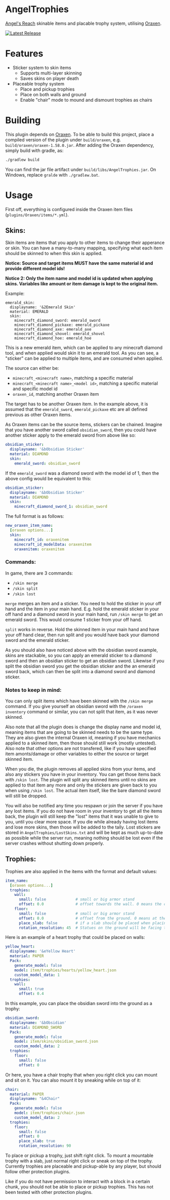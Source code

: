 # AngelTrophies
[Angel's Reach](https://angels-reach.com/) skinable items and placable trophy system, utilising [Oraxen](https://github.com/oraxen/Oraxen).

[![Latest Release](https://img.shields.io/github/v/release/kristianvld/AngelTrophies?include_prereleases&label=Latest%20Release)](https://github.com/kristianvld/AngelTrophies/releases)

# Features
* Sticker system to skin items
  * Supports multi-layer skinning
  * Saves skins on player death
* Placeable trophy system
  * Place and pickup trophies
  * Place on both walls and ground
  * Enable "chair" mode to mound and dismount trophies as chairs

# Building
This plugin depends on [Oraxen](https://github.com/oraxen/Oraxen). To be able to build this project, place a compiled version of the plugin under `build/oraxen`, e.g. `build/oraxen/oraxen-1.58.0.jar`.
After adding the Oraxen dependency, simply build with gradle, as:
```bash
./gradlew build
```
You can find the jar file artifact under `build/libs/AngelTrophies.jar`.
On Windows, replace `gralde` with `./gradlew.bat`.

# Usage
First off, everything is configured inside the Oraxen item files (`plugins/Oraxen/items/*.yml`).

## Skins:
Skin items are items that you apply to other items to change their apperance or skin. You can have a many-to-many mapping, specifying what each item should be skinned to when this skin is applied.

**Notice: Source and target items MUST have the same material id and provide different model ids!**

**Notice 2: Only the item name and model id is updated when applying skins. Variables like amount or item damage is kept to the original item.**

Example:
```YAML:
emerald_skin:
  displayname: '&2Emerald Skin'
  material: EMERALD
  skin:
    minecraft_diamond_sword: emerald_sword
    minecraft_diamond_pickaxe: emerald_pickaxe
    minecraft_diamond_axe: emerald_axe
    minecraft_diamond_shovel: emerald_shovel
    minecraft_diamond_hoe: emerald_hoe
```
This is a new emerald item, which can be applied to any minecraft diamond tool, and when applied would skin it to an emerald tool.  As you can see, a "sticker" can be applied to multiple items, and are consumed when applied.

The source can either be:
* `minecraft_<minecraft name>`, matching a specific material
* `minecraft_<minecraft name>_<model id>`, matching a specific material and specific model id
* `oraxen_id`, matching another Oraxen item

The target has to be another Oraxen item. In the example above, it is assumed that the `emerald_sword`, `emerald_pickaxe` etc are all defined previous as other Oraxen items.

As Oraxen items can be the source items, stickers can be chained. Imagine that you have another sword called `obsidian_sword`, then you could have another sticker apply to the emerald sword from above like so:
```YAML
obsidian_sticker:
  displayname: '&bObsidian Sticker'
  material: DIAMOND
  skin:
    emerald_sword: obsidian_sword
```

If the `emerald_sword` was a diamond sword with the model id of 1, then the above config would be equivalent to this:
```YAML
obsidian_sticker:
  displayname: '&bObsidian Sticker'
  material: DIAMOND
  skin:
    minecraft_diamond_sword_1: obsidian_sword
```

The full format is as follows:
```YAML
new_oraxen_item_name:
  [oraxen options...]
  skin:
    minecraft_id: oraxenitem
    minecraft_id_modelData: oraxenitem
    oraxenitem: oraxenitem
```

### Commands:
In game, there are 3 commands:
* `/skin merge`
* `/skin split`
* `/skin lost`

`merge` merges an item and a sticker. You need to hold the sticker in your off hand and the item in your main hand. E.g. hold the emerald sticker in your off hand and a diamond sword in your main hand, run `/skin merge` to get an emerald sword. This would consume 1 sticker from your off hand.

`split` works in reverse. Hold the skinned item in your main hand and have your off hand clear, then run split and you would have back your diamond sword and the emerald sticker.

As you should also have noticed above with the obsidian sword example, skins are stackable, so you can apply an emerald sticker to a diamond sword and then an obsidian sticker to get an obsidian sword. Likewise if you split the obsidian sword you get the obsidian sticker and the an emerald sword back, which can then be split into a diamond sword and diamond sticker.

### Notes to keep in mind:
You can only split items which have been skinned with the `/skin merge` command. If you give yourself an obsidian sword with the `/oraxen inventory` command or similar, you can not split that item, as it was never skinned.

Also note that all the plugin does is change the display name and model id, meaning items that are going to be skinned needs to be the same type. They are also given the internal Oraxen id, meaning if you have mechanics applied to a skinned item, then those should still work (mostly untested). Also note that other options are not transfered, like if you have specified item amonts/damage or other variables to either the source or target skinned item.

When you die, the plugin removes all applied skins from your items, and also any stickers you have in your inventory. You can get those items back with `/skin lost`. The plugin will split any skinned items until no skins are applied to that item any more and only the stickers are given back to you when using `/skin lost`. The actual item itself, like the bare diamond sword will still be dropped.

You will also be notified any time you respawn or join the server if you have any lost items. If you do not have room in your inventory to get all the items back, the plugin will still keep the "lost" items that it was unable to give to you, until you clear more space. If you die while already having lost items and lose more skins, then those will be added to the tally. Lost stickers are stored in `AngelTrophies/LostSkins.txt` and will be kept as much up-to-date as possible while the server run, meaning nothing should be lost even if the server crashes without shutting down properly.

## Trophies:
Trophies are also applied in the items with the format and default values:
```YAML
item_name:
  [oraxen options...]
  trophies:
    wall:
      small: false             # small or big armor stand
      offset: 0.0              # offset towards the wall. 0 means the center of the block. 0.5 would touching the next block in the direction the item is facing
    floor:
      small: false             # small or big armor stand
      offset: 0.0              # offset from the ground. 0 means at the bottom of the block. 0.5 would be 0.5 of the ground. -1 would be the block bellow.
      place_slab: false        # if a slab should be placed when placing this trophy. This also makes the trophy mountable by right clicking.
      rotation_resolution: 45  # Statues on the ground will be facing towards you. This is the amount of resolution the statues will snap to. 90 would be facing along the lines north, east, south and west. 45 would be facing north, north-east, east, south-east, south, south-west, west and north-west.
```       

Here is an example of a heart trophy that could be placed on walls:
```YAML
yellow_heart:
  displayname: '&eYellow Heart'
  material: PAPER
  Pack:
    generate_model: false
    model: item/trophies/hearts/yellow_heart.json
    custom_model_data: 1
  trophies:
    wall:
      small: true
      offset: 0.4
```

In this example, you can place the obsidian sword into the ground as a trophy:
```YAML
obsidian_sword:
  displayname: '&bObsidian'
  material: DIAMOND_SWORD
  Pack:
    generate_model: false
    model: item/skins/obsidian_sword.json
    custom_model_data: 2
  trophies:
    floor:
      small: false
      offset: 0
```

Or here, you have a chair trophy that when you right click you can mount and sit on it. You can also mount it by sneaking while on top of it:
```YAML
chair:
  material: PAPER
  displayname: "&4Chair"
  Pack:
    generate_model: false
    model: item/trophies/chair.json
    custom_model_data: 2
  trophies:
    floor:
      small: false
      offset: 0
      place_slab: true
      rotation_resolution: 90
```
To place or pickup a trophy, just shift right click. To mount a mountable trophy with a slab, just normal right click or sneak on top of the trophy. Currently trophies are placeable and pickup-able by any player, but should follow other protection plugins. 

Like if you do not have permission to interact with a block in a certain chunk, you should not be able to place or pickup trophies. This has not been tested with other protection plugins.
